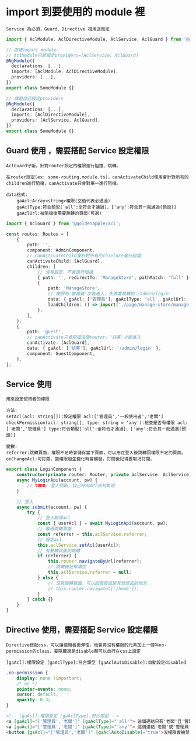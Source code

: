 # import 到要使用的 module 裡

`Service 為必須，Guard、Directive 視用途而定`

```ts
import { AclModule, AclDirectiveModule, AclService, AclGuard } from '@goldenapple/acl';

// 直接import module
// AclModule已經設定providers=[AclService, AclGuard]
@NgModule({
  declarations: [...],
  imports: [AclModule, AclDirectiveModule],
  providers: [...],
})
export class SomeModule {}

// 或是自己設定providers
@NgModule({
  declarations: [...],
  imports: [AclDirectiveModule],
  providers: [AclService, AclGuard],
})
export class SomeModule {}
```

## Guard 使用 ，需要搭配 Service 設定權限

`AclGuard守衛，針對router設定的權限進行阻擋、跳轉。`

    在router設定(ex: some-routing.module.ts)，canActivateChild使用會針對所有的children進行阻擋，canActivate只會對單一進行阻擋。

    data格式:
        gaAcl:Array<string>權限(空值代表必通過)
        gaAclType:符合類型['all':全符合才通過]、['any':符合其一就通過(預設)]
        gaAclUrl:被阻擋後需要跳轉的頁面(可選)

```ts
import { AclGuard } from '@goldenapple/acl';

const routes: Routes = [
    {
        path: '',
        component: AdminComponent,
        // canActivateChild會針對所有的chieldre進行阻擋
        canActivateChild: [AclGuard],
        children: [
            // 沒有設定，不會進行阻擋
            { path: '', redirectTo: 'ManageStore', pathMatch: 'full' },
            {
                path: 'ManageStore',
                // 權限為'管理員'才能進入，失敗會跳轉到'/admin/login'
                data: { gaAcl: ['管理員'], gaAclType: 'all', gaAclUrl: '/admin/login' },
                loadChildren: () => import('./page/manage-store/manage-store.module').then((m) => m.ManageStoreModule),
            },
        ],
    },
    {
        path: 'guest',
        // canActivate只會阻擋這個router，'訪客'才能進入
        canActivate: [AclGuard],
        data: { gaAcl: ['訪客'], gaAclUrl: '/admin/login' },
        component: GuestComponent,
    },
];
```

## Service 使用

`用來設定使用者的權限`

    方法:
    setAcl(acl: string[]):設定權限 acl:['管理員','一般使用者','老闆']
    checkPermission(acl: string[], type: string = 'any'):檢查是否有權限 acl:['老闆','管理員'] type:符合類型['all':全符合才通過]、['any':符合其一就通過(預設)]

    變數:
    referrer:跳轉頁面，權限不足時會儲存當下頁面，可以用在登入後跳轉回權限不足的頁面。
    onChangeAcl:可訂閱，當權限發生變化時會觸發，訂閱後記得要取消訂閱。

```ts
export class LoginComponent {
    constructor(private router: Router, private aclService: AclService) {}
    async MyLoginApi(account, pw) {
        // TODO: 登入判斷，自己呼叫API去判斷吧
    }

    // 登入
    async submit(account, pw) {
        try {
            // 登入取得acl
            const { userAcl } = await MyLoginApi(account, pw);
            // 取得跳轉頁面
            const referrer = this.aclService.referrer;
            // 設定acl
            this.aclService.setAcl(userAcl);
            // 有要轉頁面則跳轉
            if (referrer) {
                this.router.navigateByUrl(referrer);
                // 跳轉後記得清空
                this.aclService.referrer = null;
            } else {
                // 沒有跳轉頁面，可以回首頁或是其他想去的地方
                // this.router.navigate(['/home']);
            }
        } catch {}
    }
}
```

## Directive 使用，需要搭配 Service 設定權限

`Directive搭配css，可以讓使用者更彈性，他會將沒有權限的元素加上一個叫no-permission的class，要隱藏還是disable都可以自行在css上設定`

    [gaAcl]:權限設定 [gaAclType]:符合類型 [gaAclAutoDisable]:自動設定disabled

```css
.no-permission {
    display: none !important;
    /* or */
    pointer-events: none;
    cursor: default;
    opacity: 0.3;
}
```

```html
<!-- [gaAcl]:權限設定 [gaAclType]:符合類型 -->
<a [gaAcl]="['管理員','老闆']" [gaAclType]="'all'"> 這個連結只有'老闆'且'管理員'才看的到</a>
<a [gaAcl]="['管理員','老闆']" [gaAclType]="'any'"> 這個連結'老闆'或'管理員'都看的到</a>
<button [gaAcl]="['管理員','老闆']" [gaAclAutoDisable]="true">沒權限會被禁用(disabled)</button>
```
